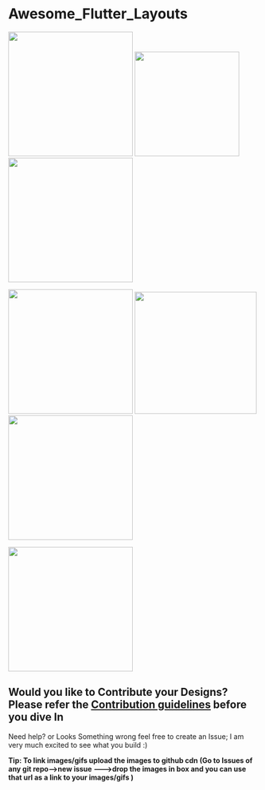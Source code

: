 # Awesome_Flutter_Layouts
 
<p float="left;padding=10px">
  <img src="https://user-images.githubusercontent.com/31410839/53930685-3c386600-40b8-11e9-893a-acb8e22d3eb7.png" width="250" />
  <img src ="https://user-images.githubusercontent.com/31410839/66274170-67c33f00-e899-11e9-8f77-bc2a987fd6b4.gif" width="210"/>
  <img src = "https://user-images.githubusercontent.com/31410839/53930581-cf24d080-40b7-11e9-8513-c7f2f9e179db.png" width="250"/>
</p>

<p float="left;padding=10px">
  <img src="https://user-images.githubusercontent.com/31410839/53999545-cc82b380-4169-11e9-884d-cfc71a711ee5.png"  width="250" />
  <img src ="https://user-images.githubusercontent.com/31410839/53999548-ce4c7700-4169-11e9-8c0d-127a6f6ce3ff.png" width="245"/>
  <img src="https://user-images.githubusercontent.com/31410839/54543309-6f85c980-49c3-11e9-8093-643e5b88c8aa.png" width="250"/> 
</p>
<p float="left;padding=10px">
 <a href="https://github.com/maheshmnj/Awesome-Flutter-Layouts/blob/master/lib/EndDrawer.dart" <img src="https://user-images.githubusercontent.com/31410839/74084319-f89e6700-4a93-11ea-84fb-b8b228378a29.gif" width="250"/></a>
<a href="https://medium.com/@maheshmnj/search-as-you-type-in-flutter-e042168e6517">
<img src="https://miro.medium.com/max/580/1*bbZO52HX0Xos_2D6hW4zGQ.gif" width="250"/>
</a>
 <a href="https://github.com/maheshmnj/Awesome-Flutter-Layouts/blob/master/lib/multi_column_picker.dart" <img src="https://user-images.githubusercontent.com/31410839/95657524-8c986500-0b32-11eb-802c-fd18a21f481b.gif" width="250"/></a>
</p>

## Would you like to Contribute your Designs? Please refer the [Contribution guidelines](https://github.com/maheshmnj/Awesome-Flutter-Layouts/blob/master/CONTRIBUTING.md) before you dive In

Need help? or Looks Something wrong feel free to create an Issue;
I am very much excited to see what you build :)

**Tip: To link images/gifs upload the images to github cdn (Go to Issues of any git repo-->new issue --->drop the images in box  and you can use that url as a link to your images/gifs )**
